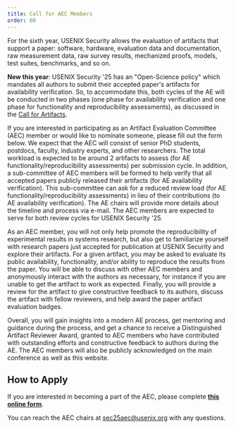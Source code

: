 ```yaml
---
title: Call for AEC Members
order: 60
---
```



For the sixth year, USENIX Security allows the evaluation of artifacts that support a paper: software, hardware, evaluation data and documentation, raw measurement data, raw survey results, mechanized proofs, models, test suites, benchmarks, and so on. 

**New this year**: USENIX Security '25 has an "Open-Science policy" which mandates all authors to submit their accepted paper's artifacts for availability verification. So, to accommodate this, both cycles of the AE will be conducted in two phases (one phase for availability verification and one phase for functionality and reproducibility assessments), as discussed in the [Call for Artifacts](https://www.usenix.org/conference/usenixsecurity25/call-for-artifacts).

If you are interested in participating as an Artifact Evaluation Committee (AEC) member or would like to nominate someone, please fill out the form below. We expect that the AEC will consist of senior PhD students, postdocs, faculty, industry experts, and other researchers. The total workload is expected to be around 2 artifacts to assess (for AE functionality/reproducibility assessments) per submission cycle. In addition, a sub-committee of AEC members will be formed to help verify that all accepted papers publicly released their artifacts (for AE availability verification). This sub-committee can ask for a reduced review load (for AE functionality/reproducibility assessments) in lieu of their contributions (to AE availability verification). The AE chairs will provide more details about the timeline and process via e-mail. The AEC members are expected to serve for both review cycles for USENIX Security '25. 

As an AEC member, you will not only help promote the reproducibility of
experimental results in systems research, but also get to familiarize yourself
with research papers just accepted for publication at USENIX Security and
explore their artifacts. For a given artifact, you may be asked to evaluate its
public availability, functionality, and/or ability to reproduce the results from
the paper. You will be able to discuss with other AEC members and anonymously
interact with the authors as necessary, for instance if you are unable to get
the artifact to work as expected. Finally, you will provide a review for the
artifact to give constructive feedback to its authors, discuss the artifact with
fellow reviewers, and help award the paper artifact evaluation badges.


Overall, you will gain insights into a modern AE process, get mentoring and
guidance during the process, and get a chance to receive a Distinguished
Artifact Reviewer Award, granted to AEC members who have contributed with
outstanding efforts and constructive feedback to authors during the AE. The AEC members will also be publicly acknowledged on the main conference as well as this website. 



How to Apply
------------

If you are interested in becoming a part of the AEC, please complete **[this
online form](https://forms.gle/vg5shwVUyePVD7Pf6)**. 

You can reach the AEC chairs at [sec25aec@usenix.org](mailto:sec25aec@usenix.org) with any questions.